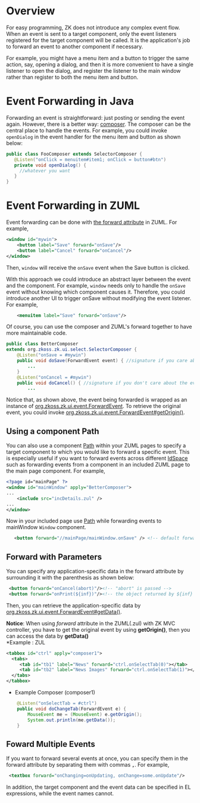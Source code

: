 # Overview

For easy programming, ZK does not introduce any complex event flow. When
an event is sent to a target component, only the event listeners
registered for the target component will be called. It is the
application's job to forward an event to another component if necessary.

For example, you might have a menu item and a button to trigger the same
action, say, opening a dialog, and then it is more convenient to have a
single listener to open the dialog, and register the listener to the
main window rather than register to both the menu item and button.

# Event Forwarding in Java

Forwarding an event is straightforward: just posting or sending the
event again. However, there is a better way:
[composer]({{site.baseurl}}/zk_dev_ref/mvc/composer).
The composer can be the central place to handle the events. For example,
you could invoke `openDialog` in the event handler for the menu item and
button as shown below:

```java
public class FooComposer extends SelectorComposer {
   @Listen("onClick = menuitem#item1; onClick = button#btn")
   private void openDialog() {
     //whatever you want
   }
}
```

# Event Forwarding in ZUML

Event forwarding can be done with [the forward attribute](/zuml_ref/forward) in ZUML.
For example,

```xml
<window id="mywin">
    <button label="Save" forward="onSave"/>
    <button label="Cancel" forward="onCancel"/>
</window>
```

Then, `window` will receive the `onSave` event when the Save button is
clicked.

With this approach we could introduce an abstract layer between the
event and the component. For example, `window` needs only to handle the
`onSave` event without knowing which component causes it. Therefore, you
could introduce another UI to trigger onSave without modifying the event
listener. For example,

```xml
    <menuitem label="Save" forward="onSave"/>
```

Of course, you can use the composer and ZUML's forward together to have
more maintainable code.

```java
public class BetterComposer
extends org.zkoss.zk.ui.select.SelectorComposer {
    @Listen("onSave = #mywin")
    public void doSave(ForwardEvent event) { //signature if you care about the event
        ...
    }
    @Listen("onCancel = #mywin")
    public void doCancel() { //signature if you don't care about the event
        ...
```

Notice that, as shown above, the event being forwarded is wrapped as an
instance of [org.zkoss.zk.ui.event.ForwardEvent](https://www.zkoss.org/javadoc/latest/zk/org/zkoss/zk/ui/event/ForwardEvent.html). To
retrieve the original event, you could invoke
[org.zkoss.zk.ui.event.ForwardEvent#getOrigin()](https://www.zkoss.org/javadoc/latest/zk/org/zkoss/zk/ui/event/ForwardEvent.html#getOrigin()).

## Using a component Path

You can also use a component
[Path]({{site.baseurl}}/zk_dev_ref/access_ui_components_with_path)
within your ZUML pages to specify a target component to which you would
like to forward a specific event. This is especially useful if you want
to forward events across different
[IdSpace]({{site.baseurl}}/zk_dev_ref/ui_composing/id_space)
such as forwarding events from a component in an included ZUML page to
the main page component. For example,

```xml
<?page id="mainPage" ?>
<window id="mainWindow" apply="BetterComposer">
...
    <include src="incDetails.zul" />
...
</window>
```

Now in your included page use
[Path]({{site.baseurl}}/zk_dev_ref/access_ui_components_with_path)
while forwarding events to mainWindow `Window` component.

```xml
   <button forward="//mainPage/mainWindow.onSave" /> <!-- default forward event is onClick -->
```

## Forward with Parameters

You can specify any application-specific data in the forward attribute
by surrounding it with the parenthesis as shown below:

```xml
 <button forward="onCancel(abort)"/><!-- "abort" is passed -->
 <button forward="onPrint(${inf})"/><!-- the object returned by ${inf} is passed -->
```

Then, you can retrieve the application-specific data by
[org.zkoss.zk.ui.event.ForwardEvent#getData()](https://www.zkoss.org/javadoc/latest/zk/org/zkoss/zk/ui/event/ForwardEvent.html#getData()).

**Notice**: When using <i>forward</i> attribute in the ZUML(.zul) with
ZK MVC controller, you have to get the original event by using
**getOrigin()**, then you can access the data by **getData()**  
\*Example : ZUL

```xml
<tabbox id="ctrl" apply="composer1">
  <tabs>
     <tab id="tb1" label="News" forward="ctrl.onSelectTab(0)"></tab>
     <tab id="tb2" label="News Images" forward="ctrl.onSelectTab(1)"></tab>
  </tabs>
</tabbox>
```

- Example Composer (composer1)

```java
    @Listen("onSelectTab = #ctrl")
    public void doChangeTab(ForwardEvent e) { 
        MouseEvent me = (MouseEvent) e.getOrigin();
        System.out.println(me.getData());
    }
```

## Foward Multiple Events

If you want to forward several events at once, you can specify them in
the forward attribute by separating them with commas **`,`**. For
example,

```xml
 <textbox forward="onChanging=onUpdating, onChange=some.onUpdate"/>
```

In addition, the target component and the event data can be specified in
EL expressions, while the event names cannot.
